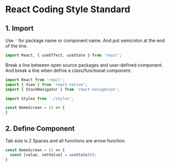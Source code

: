 # React Coding Style Standard

## 1. Import

Use `'` for package name or component name. And put semicolon at the end of the line.
```javascript
import React, { useEffect, useState } from 'react';
```

Break a line between open source packages and user-defined component. And break a line when define a class/functional component.
```javascript
import React from 'react';
import { View } from 'react-native';
import { StackNavigator } from 'react-navigation';

import Styles from './styles';

const HomeScreen = () => {
}
```

## 2. Define Component

Tab size is 2 Spaces and all functions are arrow function.
```javascript
const HomeScreen = () => {
  const [value, setValue] = useState(0);
}
```
